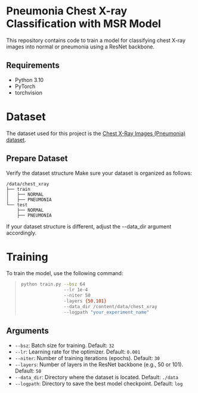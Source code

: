 # Pneumonia Chest X-ray Classification with MSR Model

This repository contains code to train a model for classifying chest X-ray images into normal or pneumonia using a ResNet backbone.

## Requirements

- Python 3.10
- PyTorch
- torchvision

# Dataset

The dataset used for this project is the [Chest X-Ray Images (Pneumonia) dataset](https://www.kaggle.com/datasets/andrewmvd/pediatric-pneumonia-chest-xray).

## Prepare Dataset

Verify the dataset structure
Make sure your dataset is organized as follows:

    /data/chest_xray
    ├── train
    │   ├── NORMAL
    │   ├── PNEUMONIA
    └── test
        ├── NORMAL
        ├── PNEUMONIA

If your dataset structure is different, adjust the --data_dir argument accordingly.

# Training
To train the model, use the following command:

> ```bash
> python train.py --bsz 64
>                 --lr 1e-4
>                 --niter 50
>                 -layers {50,101}
>                 --data_dir /content/data/chest_xray
>                 --logpath "your_experiment_name"
> ```


## Arguments

- `--bsz`: Batch size for training. Default: `32`
- `--lr`: Learning rate for the optimizer. Default: `0.001`
- `--niter`: Number of training iterations (epochs). Default: `30`
- `--layers`: Number of layers in the ResNet backbone (e.g., 50 or 101). Default: `50`
- `--data_dir`: Directory where the dataset is located. Default: `./data`
- `--logpath`: Directory to save the best model checkpoint. Default: `log`

